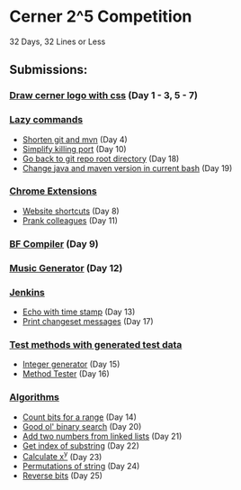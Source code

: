 # Cerner 2^5 Competition
32 Days, 32 Lines or Less
## Submissions:
### [Draw cerner logo with css](draw-with-css/cerner-logo) (Day 1 - 3, 5 - 7)
### [Lazy commands](lazy-commands)
* [Shorten git and mvn](lazy-commands/lazy.sh) (Day 4)
* [Simplify killing port](lazy-commands/kill_port.sh) (Day 10)
* [Go back to git repo root directory](lazy-commands/to_git_root.sh) (Day 18)
* [Change java and maven version in current bash](lazy-commands/modify_jdk_mvn_version.bashrc) (Day 19)
### [Chrome Extensions](chrome-extensions)
* [Website shortcuts](chrome-extensions/speed-dial) (Day 8)
* [Prank colleagues](chrome-extensions/prankster) (Day 11)
### [BF Compiler](bf/BFCompiler) (Day 9)
### [Music Generator](music-generator) (Day 12)
### [Jenkins](jenkins-pipeline)
* [Echo with time stamp](jenkins-pipeline/util/echoWithTimeStamp.groovy) (Day 13)
* [Print changeset messages](jenkins-pipeline/util/printChangeSet.groovy) (Day 17)
### [Test methods with generated test data](quick-check)
* [Integer generator](quick-check/IntGenerator.java) (Day 15)
* [Method Tester](quick-check/IntQuickCheck.java) (Day 16)
### [Algorithms](algorithm)
* [Count bits for a range](algorithm/Bits.java) (Day 14)
* [Good ol' binary search](algorithm/BinarySearch.java) (Day 20)
* [Add two numbers from linked lists](algorithm/addTwoLinkedLists.c) (Day 21)
* [Get index of substring](algorithm/FindSubstring.java) (Day 22)
* [Calculate x<sup>y</sup>](algorithm/Math.java) (Day 23)
* [Permutations of string](algorithm/Permutations.java) (Day 24)
* [Reverse bits](algorithm/ReverseBits.java) (Day 25)